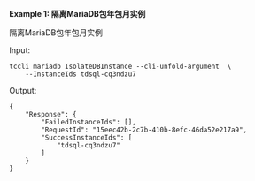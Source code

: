 **Example 1: 隔离MariaDB包年包月实例**

隔离MariaDB包年包月实例

Input: 

```
tccli mariadb IsolateDBInstance --cli-unfold-argument  \
    --InstanceIds tdsql-cq3ndzu7
```

Output: 
```
{
    "Response": {
        "FailedInstanceIds": [],
        "RequestId": "15eec42b-2c7b-410b-8efc-46da52e217a9",
        "SuccessInstanceIds": [
            "tdsql-cq3ndzu7"
        ]
    }
}
```

